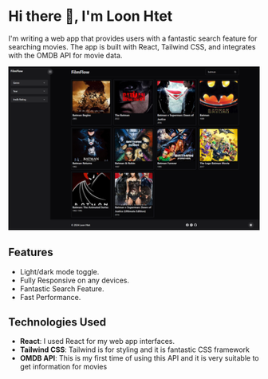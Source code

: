 # Hi there 👋, I'm Loon Htet

I'm writing a web app that provides users with a fantastic search feature for searching movies. The app is built with React, Tailwind CSS, and integrates with the OMDB API for movie data.

![Alt Text](src/assets/batman.png)

## Features

- Light/dark mode toggle.
- Fully Responsive on any devices.
- Fantastic Search Feature.
- Fast Performance.

## Technologies Used

- **React**: I used React for my web app interfaces.
- **Tailwind CSS**: Tailwind is for styling and it is fantastic CSS framework
- **OMDB API**: This is my first time of using this API and it is very suitable to get information for movies
